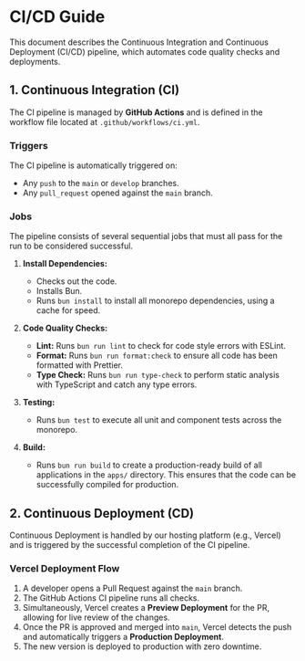 # CI/CD Guide

This document describes the Continuous Integration and Continuous Deployment (CI/CD) pipeline, which automates code quality checks and deployments.

## 1. Continuous Integration (CI)

The CI pipeline is managed by **GitHub Actions** and is defined in the workflow file located at `.github/workflows/ci.yml`.

### Triggers
The CI pipeline is automatically triggered on:
-   Any `push` to the `main` or `develop` branches.
-   Any `pull_request` opened against the `main` branch.

### Jobs
The pipeline consists of several sequential jobs that must all pass for the run to be considered successful.

1.  **Install Dependencies:**
    *   Checks out the code.
    *   Installs Bun.
    *   Runs `bun install` to install all monorepo dependencies, using a cache for speed.

2.  **Code Quality Checks:**
    *   **Lint:** Runs `bun run lint` to check for code style errors with ESLint.
    *   **Format:** Runs `bun run format:check` to ensure all code has been formatted with Prettier.
    *   **Type Check:** Runs `bun run type-check` to perform static analysis with TypeScript and catch any type errors.

3.  **Testing:**
    *   Runs `bun test` to execute all unit and component tests across the monorepo.

4.  **Build:**
    *   Runs `bun run build` to create a production-ready build of all applications in the `apps/` directory. This ensures that the code can be successfully compiled for production.

## 2. Continuous Deployment (CD)

Continuous Deployment is handled by our hosting platform (e.g., Vercel) and is triggered by the successful completion of the CI pipeline.

### Vercel Deployment Flow

1.  A developer opens a Pull Request against the `main` branch.
2.  The GitHub Actions CI pipeline runs all checks.
3.  Simultaneously, Vercel creates a **Preview Deployment** for the PR, allowing for live review of the changes.
4.  Once the PR is approved and merged into `main`, Vercel detects the push and automatically triggers a **Production Deployment**.
5.  The new version is deployed to production with zero downtime.